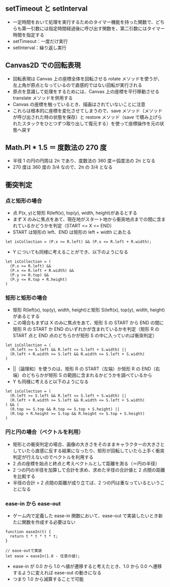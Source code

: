 ## setTimeout と setInterval

- 一定時間をおいて処理を実行するためのタイマー機能を持った関数で、どちらも第一引数には指定時間経過後に呼び出す関数を、第二引数にはタイマー時間を指定する
- setTimeout：一度だけ実行
- setInterval：繰り返し実行

## Canvas2D での回転表現

- 回転表現は Canvas 上の座標全体を回転させる rotate メソッドを使うが、左上角が原点となっているので直感的ではない回転が実行される
- 原点を意識して処理をするためには、Canvas 上の座標を平行移動させる translate メソッドを併用する
- Canvas の座標を触っているとき、描画はされていないことに注意
- これらは根本的に座標を変化させてしまうので、save メソッド（メソッドが呼び出された時の状態を保存）と restore メソッド（save で積み上げられたスタックをひとつずつ取り出して復元する）を使って座標操作を元の状態へ戻す

## Math.PI \* 1.5 ＝ 度数法の 270 度

- 半径 1 の円の円周は 2π であり、度数法の 360 度＝弧度法の 2π となる
- 270 度は 360 度の 3/4 なので、2π の 3/4 となる

## 衝突判定

### 点と矩形の場合

- 点 P(x, y)と矩形 R(left(x), top(y), width, height)があるとする
- まず X のみに焦点をあて、現在地がスタート地から衝突地点までの間に含まれているかどうかを判定（START <= X <= END）
- START は矩形の left、END は矩形の left + width にあたる

```
let isCollection = (P.x >= R.left) && (P.x <= R.left + R.width);
```

- Y についても同様に考えることができ、以下のようになる

```
let isCollection = (
  (P.x >= R.left) &&
  (P.x <= R.left + R.width) &&
  (P.y >= R.top) &&
  (P.y <= R.top + R.height)
)
```

### 矩形と矩形の場合

- 矩形 R(left(x), top(y), width, height)と矩形 S(left(x), top(y), width, height)があるとする
- この場合もまずは X のみに焦点をあて、矩形 S の START から END の間に矩形 R の START か END のいずれかが含まれているかを判定（矩形 R の START 点と END 点のどちらかが矩形 S の中に入っていれば衝突判定）

```
let isCollection = (
  (R.left >= S.left && R.left <= S.left + S.width) ||
  (R.left + R.width >= S.left && R.width <= S.left + S.width)
)
```

- ||（論理和）を使うのは、矩形 R の START（左端）か矩形 R の END（右端）のどちらかが矩形 S の範囲に含まれるかどうかを調べているから
- Y も同様に考えると以下のようになる

```
let isCollection = (
  (R.left >= S.left && R.left <= S.left + S.width) ||
  (R.left + R.width >= S.left && R.width <= S.left + S.width)
) && (
  (R.top >= S.top && R.top <= S.top + S.height) ||
  (R.top + R.height >= S.top && R.height <= S.top + S.height)
)
```

### 円と円の場合（ベクトルを利用）

- 矩形との衝突判定の場合、画像の大きさをそのままキャラクターの大きさとしていたら直感に反する結果になったり、矩形が回転していたら上手く衝突判定が行えないのでベクトルを利用する
- 2 点の座標を始点と終点と考えベクトルとして距離を測る（＝円の半径）
- 2 つの円の半径を加算して合計を求め、求めた半径の合計値と 2 点間の距離を比較する
- 半径の合計 > 2 点間の距離が成り立てば、2 つの円は重なっているということになる

### ease-in から ease-out

- ゲーム内で定義した ease-in 関数において、ease-out で実装したいとき新たに関数を作成する必要はない

```
function easeIn(t) {
  return t * t * t * t;
}

// ease-outで実装
let ease = easeIn(1.0 - 任意の値);
```

- ease-in が 0.0 から 1.0 へ値が遷移すると考えたとき、1.0 から 0.0 へ遷移するように変えれば ease-out の動きになる
- つまり 1.0 から減算することで可能
